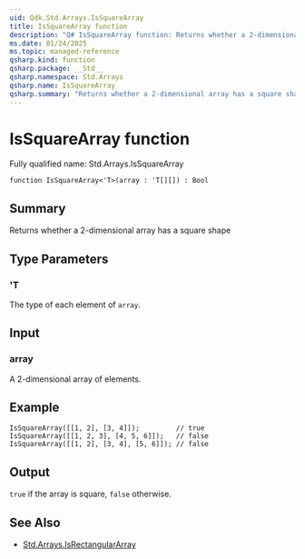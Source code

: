 ```yaml
---
uid: Qdk.Std.Arrays.IsSquareArray
title: IsSquareArray function
description: "Q# IsSquareArray function: Returns whether a 2-dimensional array has a square shape"
ms.date: 01/24/2025
ms.topic: managed-reference
qsharp.kind: function
qsharp.package: __Std__
qsharp.namespace: Std.Arrays
qsharp.name: IsSquareArray
qsharp.summary: "Returns whether a 2-dimensional array has a square shape"
---
```


# IsSquareArray function

Fully qualified name: Std.Arrays.IsSquareArray

```qsharp
function IsSquareArray<'T>(array : 'T[][]) : Bool
```

## Summary
Returns whether a 2-dimensional array has a square shape

## Type Parameters
### 'T
The type of each element of `array`.

## Input
### array
A 2-dimensional array of elements.

## Example
```qsharp
IsSquareArray([[1, 2], [3, 4]]);         // true
IsSquareArray([[1, 2, 3], [4, 5, 6]]);   // false
IsSquareArray([[1, 2], [3, 4], [5, 6]]); // false
```

## Output
`true` if the array is square, `false` otherwise.

## See Also
- [Std.Arrays.IsRectangularArray](xref:Qdk.Std.Arrays.IsRectangularArray)
